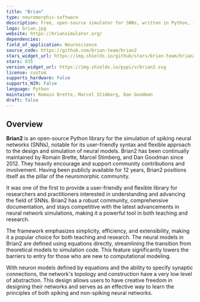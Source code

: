 ```yaml
---
title: "Brian"
type: neuromorphic-software
description: Free, open-source simulator for SNNs, written in Python, focusing on ease of use and flexibility.
logo: brian.jpg
website: https://briansimulator.org/
dependencies: 
field_of_application: Neuroscience
source_code: https://github.com/brian-team/brian2
stars_widget_url: https://img.shields.io/github/stars/brian-team/brian2.svg?style=social
stars: 835
version_widget_url: https://img.shields.io/pypi/v/brian2.svg
license: custom
supports_hardware: False
supports_NIR: False
language: Python
maintainer: Romain Brette, Marcel Stimberg, Dan Goodman 
draft: false
---
```


## Overview
**Brian2** is an open-source Python library for the simulation of spiking neural networks (SNNs), notable for its user-friendly syntax and flexible approach to the design and
simulation of neural models. Brian2 has been continually maintained by Romain Brette, Marcel Stimberg, and Dan Goodman since 2012. They heavily encourage and support community
contributions and involvement. Having been publicly available for 12 years, Brian2 positions itself as the pillar of the neuromorphic community.

It was one of the first to provide a user-friendly and flexible library for researchers and practitioners interested in understanding and advancing the field of SNNs. Brian2 has a 
robust community, comprehensive documentation, and stays competitive with the latest advancements in neural network simulations, making it a powerful tool in both teaching and research.

The framework emphasizes simplicity, efficiency, and extensibility, making it a popular choice for both teaching and research. The neural models in Brian2 are defined using equations
directly, streamlining the transition from theoretical models to simulation code. This feature significantly lowers the barriers to entry for those who are new to computational modeling.

With neuron models defined by equations and the ability to specify synaptic connections, the network's topology and construction have a very low level of abstraction. This design
allows users to have creative freedom in designing their networks and serves as an effective way to learn the principles of both spiking and non-spiking neural networks.
